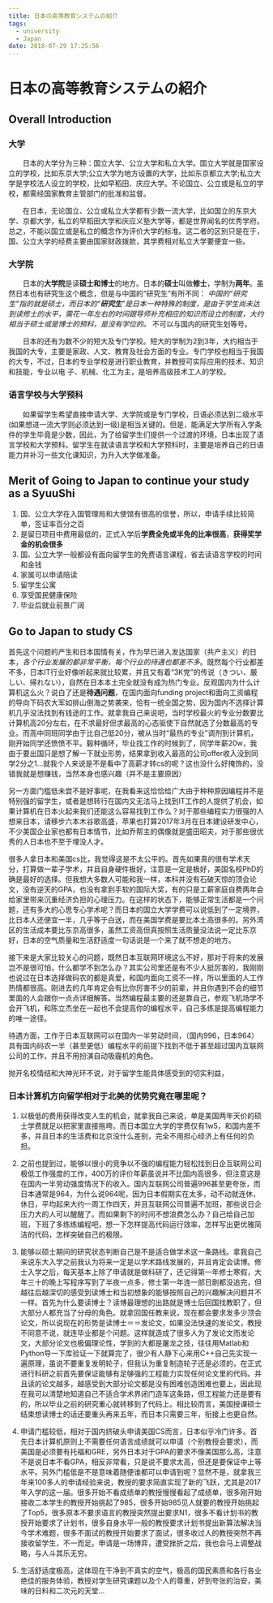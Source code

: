 ```yaml
---
title: 日本の高等教育システムの紹介
tags:
  - university
  - Japan
date: 2018-07-29 17:25:56
---
```



# 日本の高等教育システムの紹介

## Overall Introduction

### 大学

　　日本的大学分为三种：国立大学、公立大学和私立大学。国立大学就是国家设立的学校，比如东京大学;公立大学为地方设置的大学，比如东京都立大学;私立大学是学校法人设立的学校，比如早稻田、庆应大学。不论国立、公立或是私立的学校，都需经国家教育主管部门的批准和监督。

　　在日本，无论国立、公立或私立大学都有少数一流大学，比如国立的东京大学、京都大学，私立的早稻田大学和庆应义塾大学等，都是世界闻名的优秀学府。总之，不能以国立或是私立的概念作为评价大学的标准。这二者的区别只是在于，国、公立大学的经费主要由国家财政拨款，其学费相对私立大学要便宜一些。

### 大学院

　　日本的**大学院**是读**硕士和博士**的地方。日本的**硕士**叫做**修士**，学制为**两年**。虽然日本也有研究生这个概念，但是与中国的“研究生”有所不同： *中国的“研究生”指的就是硕士，而日本的“**研究生**”是日本一种特殊的制度，是由于学生尚未达到读修士的水平，需花一年左右的时间跟导师补充相应的知识而设立的制度，大约相当于硕士或是博士的预科，是没有学位的。* 不可以与国内的研究生划等号。

　　日本的还有为数不少的短大及专门学校。短大的学制为2到3年，大约相当于我国的大专，主要是家政、人文、教育及社会方面的专业。专门学校也相当于我国的大专，不过，日本的专业学校是进行职业教育，并教授可实际应用的技术、知识和技能，专业以电 子、机械、化工为主，是培养高级技术工人的学校。

### 语言学校与大学预科

　　如果留学生希望直接申请大学、大学院或是专门学校，日语必须达到二级水平(如果想进一流大学则必须达到一级)是相当关键的。但是，能满足大学所有入学条件的学生毕竟是少数，因此，为了给留学生们提供一个过渡的环境，日本出现了语言学校和大学预科。留学生在就读语言学校和大学预科时，主要是培养自己的日语能力并补习一些文化课知识，为升入大学做准备。

## Merit of Going to Japan to continue your study as a SyuuShi

1. 国、公立大学在入国管理局和大使馆有很高的信誉，所以，申请手续比较简单，签证率百分之百
2. 是留日项目中费用最低的，正式入学后**学费全免或半免的比率很高**，**获得奖学金的机会很多**
3. 国、公立大学一般都设有面向留学生的免费语言课程，省去读语言学校的时间和金钱
4. 家属可以申请陪读
5. 留学生公寓
6. 享受国民健康保险
7. 毕业后就业前景广阔 

## Go to Japan to study CS

首先这个问题的产生和日本国情有关，作为早已进入发达国家（共产主义）的日本，*各个行业发展的都非常平衡，每个行业的待遇也都差不多*。既然每个行业都差不多，日本IT行业好像听起来就比较累，并且又有着“3K党”的传说（きつい、厳しい、帰れない），自然在日本本土完全就没有成为热门专业。反观国内为什么计算机这么火？说白了还是**待遇问题**，在国内面向funding project和面向工资编程的导向下码农大军如排山倒海之势袭来，恰有一统全国之势，因为国内不选择计算机几乎没法找到有钱途的工作。就拿我自己来说吧，当时学校最火的专业分数要比计算机高20分左右，在不求最好但求最高的心态驱使下自然就选了分数最高的专业。而高中同班同学由于比自己低20分，被从当时“最热的专业”调剂到计算机，刚开始同学还愤愤不平。毅种循环，毕业找工作的时候到了，同学年薪20w，我由于要出国只是想了解一下就业形势，结果拿到收入最高的公司offer收入没到同学2分之1…就我个人来说是不是看中了高薪才转cs的呢？这也没什么好掩饰的，没错我就是想赚钱，当然本身也感兴趣（并不是主要原因）

另一方面门槛低未尝不是好事呢，在我看来这恰恰给广大由于种种原因编程并不是特别强的留学生，或者是想转行在国内又无法马上找到IT工作的人提供了机会，如果计算机在日本火起来我们还能这么容易找到工作么？对于那些编程实力很强的人想来日本，请移步六本木谷歌高盛，苹果也打算2017年3月在日本建设研发中心，不少美国企业家也都有日本情节，比如乔帮主的偶像就是盛田昭夫，对于那些很优秀的人日本也不至于埋没人才。

很多人拿日本和美国cs比，我觉得这是不太公平的。首先如果真的很有学术天分，打算做一辈子学术，并且自身硬件极好，注意是一定是极好，美国名校PhD的确是最好的选择。但我想大多数人可能和我一样，本科并没有石破天惊的顶会论文，没有逆天的GPA，也没有拿到手软的国际大奖，有的只是工薪家庭自费两年会给家里带来沉重经济负担的心理压力。在这样的状态下，能够正常生活都是一个问题，还有多大的心思专心学术呢？而日本的国立大学学费可以说低到了一定境界，比日本人还便宜一半，几乎等于白送，而在美国学费是要比本土高很多的。另外湾区的生活成本要比东京高很多，虽然工资高但真按照生活质量没法说一定比东京好，日本的空气质量和生活舒适度一句话说是一个来了就不想走的地方。

接下来是大家比较关心的问题，既然日本互联网环境这么不好，那对于将来的发展岂不是很可怕，什么都学不到怎么办？其实公司里还是有不少人挺厉害的，我刚刚也说过在日本选择做码农的都是真爱，和国内面向工资不一样，所以里面的人工作热情都很高。刚进去的几年肯定会有比你厉害不少的前辈，并且你遇到不会的细节里面的人会跟你一点点详细解答。当然编程最主要的还是靠自己，参观飞机场学不会开飞机，和陈立杰坐在一起也不会提高你的编程水平，自己多练是提高编程能力的唯一途径。

待遇方面，工作于日本互联网可以在国内一半劳动时间，（国内996，日本964）具有国内码农一半（甚至更低）编程水平的前提下找到不低于甚至超过国内互联网公司的工作，并且不用扮演自动吸霾机的角色。

抛开名校情结和大神光环不说，对于留学生能具体感受到的切实利益，

### 日本计算机方向留学相对于北美的优势究竟在哪里呢？

1. 以极低的费用获得改变人生的机会，就拿我自己来说，单是美国两年天价的硕士学费就足以把家里直接拖垮。而日本国立大学的学费仅有1w5，和国内差不多，并且日本的生活费和北京没什么差别，完全不用担心经济上有任何的负担。

2. 之前也提到过，能够以很小的竞争以不强的编程能力轻松找到日企互联网公司极低工作强度的工作，400万的评价年薪虽说并不比国内高很多，但注意这是在国内一半劳动强度情况下的收入。国内互联网公司普遍996甚至更夸张，而日本通常是964，为什么说964呢，因为日本假期实在太多，动不动就连休，休日，平均起来大约一周工作四天，并且互联网公司普遍不加班，那些说日企压力大的人可以醒醒了。而如果剩下的时间不想浪费怎么办？自己给自己加班，下班了多练练编程吧，想一下怎样提高代码运行效率，怎样写出更优雅简洁的代码，怎样突破自己的极限。

3. 能够以硕士期间的研究状态判断自己是不是适合做学术这一条路线。拿我自己来说东大入学之前我认为将来一定是以学术路线发展的，并且肯定会读博。修士入学之后，每天基本上除了申请就是做科研了，还记得第一年修士寒假，大年三十的晚上写程序写到了半夜一点多，修士第一年连一部日剧都没追完，但越往后越深切的感受到读博士和当初想象的能够按照自己的兴趣解决问题并不一样。首先为什么要读博士？读博最理想的出路就是博士后回国找教职了，但大部分人都充当了分母的角色。就拿回国任教来说，现在都会要求发多少顶会论文，所以说现在的形势是读博士＝＝发论文，如果没法快速的发论文，教授不同意不说，就连毕业都是个问题。这样就造成了很多人为了发论文而发论文，大部分论文也极偏理论性，学到的大都是屠龙之技，往往用Matlab和Python导一下库验证一下就算完了，很少有人静下心来用C++自己先实现一遍原理，虽说不要重复发明轮子，但我认为重复制造轮子还是必须的，在正式进行科研之前首先要保证能够有足够强的工程能力实现任何论文里的代码。并且读的论文越多，越感受到大部分论文都是没有困难创造困难也要上，因此现在我可以清楚地知道自己不适合学术界闭门造车这条路，但工程能力还是要有的，所以毕业之前的研究重心就转移到了代码上。相比较而言，美国授课硕士结束想读博士的话还要重头再来五年，而日本只需要三年，衔接上也更自然。

4. 申请门槛较低，相对于国内挤破头申请美国CS而言，日本似乎冷门许多。首先日本计算机原则上不需要任何语言成绩就可以申请（个别教授会要求），而美国是必须要有托福和GRE，另外日本对于GPA的要求不像美国那么高，注意不是说日本不看GPA，相反非常看，只是说不要求太高，但还是要保证中上等水平。另外门槛低是不是意味着随便谁都可以申请到呢？显然不是，就拿我三年来100多人的申请经验来说，教授的要求简直实现了新的飞跃，尤其是2017年入学的这一届。很多开始不看成绩单的教授慢慢看起了成绩单，很多刚开始接收二本学生的教授开始挑起了985，很多开始985见人就要的教授开始挑起了Top5，很多原本不要求语言的教授突然提出要求N1，很多不看计划书的教授开始要求了计划书，很多自身水平一般的教授要求计划书提出新算法解决当今学术难题，很多不面试的教授开始要求了面试，很多收过人的教授突然不再接收留学生，不一而足。申请是一场博弈，遭受挫折之后，我也会马上调整战略，与人斗其乐无穷。

5. 生活舒适度极高，这体现在干净到不真实的空气，极高的国民素质和各行各业绝佳的服务体验，教授对学生研究课题以及个人的尊重，好到夸张的治安，美味的日料和二次元的天堂...
